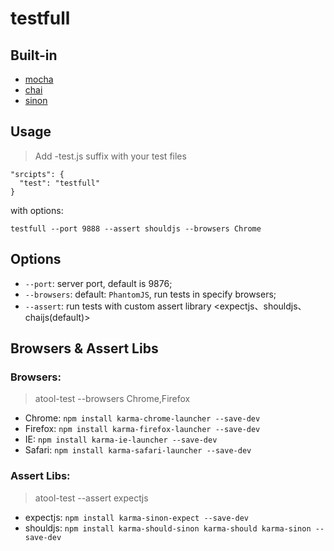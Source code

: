 # testfull

## Built-in

- [mocha](http://mochajs.org/)
- [chai](http://chaijs.com/api)
- [sinon](http://sinonjs.org/)

## Usage

> Add -test.js suffix with your test files

```
"srcipts": {
  "test": "testfull"
}
```

with options:

```
testfull --port 9888 --assert shouldjs --browsers Chrome
```

##  Options

- `--port`: server port, default is 9876;
- `--browsers`: default: `PhantomJS`, run tests in specify browsers;
- `--assert`: run tests with custom assert library <expectjs、shouldjs、chaijs(default)>

## Browsers & Assert Libs

### Browsers:
>  atool-test --browsers Chrome,Firefox

- Chrome: `npm install karma-chrome-launcher --save-dev`
- Firefox: `npm install karma-firefox-launcher --save-dev`
- IE: `npm install karma-ie-launcher --save-dev`
- Safari: `npm install karma-safari-launcher --save-dev`

### Assert Libs:
>  atool-test --assert expectjs

- expectjs: `npm install karma-sinon-expect --save-dev`
- shouldjs: `npm install karma-should-sinon karma-should karma-sinon --save-dev`

